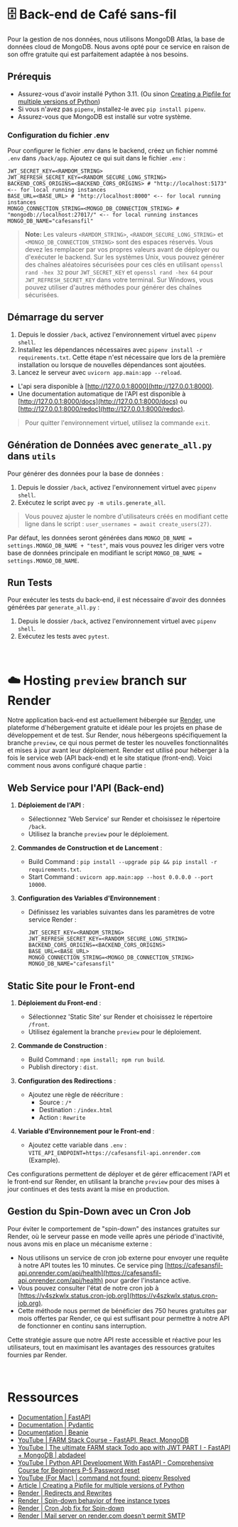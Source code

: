 # 🗄️ Back-end de Café sans-fil
  
Pour la gestion de nos données, nous utilisons MongoDB Atlas, la base de données cloud de MongoDB. Nous avons opté pour ce service en raison de son offre gratuite qui est parfaitement adaptée à nos besoins.  
  
## Prérequis

- Assurez-vous d'avoir installé Python 3.11. (Ou sinon [Creating a Pipfile for multiple versions of Python](https://dev.to/tomoyukiaota/creating-a-pipfile-for-multiple-versions-of-python-9f2))
- Si vous n'avez pas `pipenv`, installez-le avec `pip install pipenv`.
- Assurez-vous que MongoDB est installé sur votre système.

### Configuration du fichier .env

Pour configurer le fichier .env dans le backend, créez un fichier nommé `.env` dans `/back/app`. Ajoutez ce qui suit dans le fichier `.env` :

```
JWT_SECRET_KEY=<RAMDOM_STRING>
JWT_REFRESH_SECRET_KEY=<RANDOM_SECURE_LONG_STRING>
BACKEND_CORS_ORIGINS=<BACKEND_CORS_ORIGINS> # "http://localhost:5173" <-- for local running instances
BASE_URL=<BASE_URL> # "http://localhost:8000" <-- for local running instances
MONGO_CONNECTION_STRING=<MONGO_DB_CONNECTION_STRING> # "mongodb://localhost:27017/" <-- for local running instances
MONGO_DB_NAME="cafesansfil"
```

> **Note:** Les valeurs `<RAMDOM_STRING>`, `<RANDOM_SECURE_LONG_STRING>` et `<MONGO_DB_CONNECTION_STRING>` sont des espaces réservés. Vous devez les remplacer par vos propres valeurs avant de déployer ou d'exécuter le backend. Sur les systèmes Unix, vous pouvez générer des chaînes aléatoires sécurisées pour ces clés en utilisant `openssl rand -hex 32` pour `JWT_SECRET_KEY` et `openssl rand -hex 64` pour `JWT_REFRESH_SECRET_KEY` dans votre terminal. Sur Windows, vous pouvez utiliser d'autres méthodes pour générer des chaînes sécurisées.

## Démarrage du server

1. Depuis le dossier `/back`, activez l'environnement virtuel avec `pipenv shell`.
2. Installez les dépendances nécessaires avec `pipenv install -r requirements.txt`. Cette étape n'est nécessaire que lors de la première installation ou lorsque de nouvelles dépendances sont ajoutées.
3. Lancez le serveur avec `uvicorn app.main:app --reload`.

- L'api sera disponible à [http://127.0.0.1:8000](http://127.0.0.1:8000).
- Une documentation automatique de l'API est disponible à [http://127.0.0.1:8000/docs](http://127.0.0.1:8000/docs) ou [http://127.0.0.1:8000/redoc](http://127.0.0.1:8000/redoc).

> Pour quitter l'environnement virtuel, utilisez la commande `exit`.

## Génération de Données avec `generate_all.py` dans `utils`

Pour générer des données pour la base de données :

1. Depuis le dossier `/back`, activez l'environnement virtuel avec `pipenv shell`.
2. Exécutez le script avec `py -m utils.generate_all`.

> Vous pouvez ajuster le nombre d'utilisateurs créés en modifiant cette ligne dans le script : `user_usernames = await create_users(27)`.

Par défaut, les données seront générées dans `MONGO_DB_NAME = settings.MONGO_DB_NAME + "test"`, mais vous pouvez les diriger vers votre base de données principale en modifiant le script `MONGO_DB_NAME = settings.MONGO_DB_NAME`.

## Run Tests

Pour exécuter les tests du back-end, il est nécessaire d'avoir des données générées par `generate_all.py` :

1. Depuis le dossier `/back`, activez l'environnement virtuel avec `pipenv shell`.
2. Exécutez les tests avec `pytest`.

<br>

# ☁️ Hosting `preview` branch sur Render

Notre application back-end est actuellement hébergée sur [Render](https://render.com), une plateforme d'hébergement gratuite et idéale pour les projets en phase de développement et de test. Sur Render, nous hébergeons spécifiquement la branche `preview`, ce qui nous permet de tester les nouvelles fonctionnalités et mises à jour avant leur déploiement. Render est utilisé pour héberger à la fois le service web (API back-end) et le site statique (front-end). Voici comment nous avons configuré chaque partie :

## Web Service pour l'API (Back-end)

1. **Déploiement de l'API** :
   - Sélectionnez 'Web Service' sur Render et choisissez le répertoire `/back`.
   - Utilisez la branche `preview` pour le déploiement.

2. **Commandes de Construction et de Lancement** :
   - Build Command : `pip install --upgrade pip && pip install -r requirements.txt`.
   - Start Command : `uvicorn app.main:app --host 0.0.0.0 --port 10000`.

3. **Configuration des Variables d'Environnement** :
   - Définissez les variables suivantes dans les paramètres de votre service Render :
     ```
     JWT_SECRET_KEY=<RANDOM_STRING>
     JWT_REFRESH_SECRET_KEY=<RANDOM_SECURE_LONG_STRING>
     BACKEND_CORS_ORIGINS=<BACKEND_CORS_ORIGINS>
     BASE_URL=<BASE_URL>
     MONGO_CONNECTION_STRING=<MONGO_DB_CONNECTION_STRING>
     MONGO_DB_NAME="cafesansfil"
     ```

## Static Site pour le Front-end

1. **Déploiement du Front-end** :
   - Sélectionnez 'Static Site' sur Render et choisissez le répertoire `/front`.
   - Utilisez également la branche `preview` pour le déploiement.

2. **Commande de Construction** :
   - Build Command : `npm install; npm run build`.
   - Publish directory : `dist`.

3. **Configuration des Redirections** :
   - Ajoutez une règle de réécriture :
     - Source : `/*`
     - Destination : `/index.html`
     - Action : `Rewrite`

4. **Variable d'Environnement pour le Front-end** :
   - Ajoutez cette variable dans `.env` : `VITE_API_ENDPOINT=https://cafesansfil-api.onrender.com` (Example).

Ces configurations permettent de déployer et de gérer efficacement l'API et le front-end sur Render, en utilisant la branche `preview` pour des mises à jour continues et des tests avant la mise en production.

## Gestion du Spin-Down avec un Cron Job

Pour éviter le comportement de "spin-down" des instances gratuites sur Render, où le serveur passe en mode veille après une période d'inactivité, nous avons mis en place un mécanisme externe :

- Nous utilisons un service de cron job externe pour envoyer une requête à notre API toutes les 10 minutes. Ce service ping [https://cafesansfil-api.onrender.com/api/health](https://cafesansfil-api.onrender.com/api/health) pour garder l'instance active.
- Vous pouvez consulter l'état de notre cron job à [https://v4szkwlx.status.cron-job.org](https://v4szkwlx.status.cron-job.org).
- Cette méthode nous permet de bénéficier des 750 heures gratuites par mois offertes par Render, ce qui est suffisant pour permettre à notre API de fonctionner en continu sans interruption.

Cette stratégie assure que notre API reste accessible et réactive pour les utilisateurs, tout en maximisant les avantages des ressources gratuites fournies par Render.

<br>

# Ressources

- [Documentation | FastAPI](https://fastapi.tiangolo.com/learn/)
- [Documentation | Pydantic](https://docs.pydantic.dev/dev/blog/pydantic-v2-final/)
- [Documentation | Beanie](https://beanie-odm.dev/api-documentation/query/)
- [YouTube | FARM Stack Course - FastAPI, React, MongoDB](https://www.youtube.com/watch?v=OzUzrs8uJl8&list=PLAt-l74BsucNBwFANkqwisPMSLE62rKG_&index=2&t=2912s&ab_channel=freeCodeCamp.org)
- [YouTube | The ultimate FARM stack Todo app with JWT PART I - FastAPI + MongoDB | abdadeel](https://www.youtube.com/watch?v=G8MsHbCzyZ4&ab_channel=ABDLogs)
- [YouTube | Python API Development With FastAPI - Comprehensive Course for Beginners P-5 Password reset](https://www.youtube.com/watch?v=Y7FCJF48Obk&list=PLU7aW4OZeUzxL1wZVOS31LfbB1VNL3MeX&index=7&ab_channel=CodeWithPrince)
- [YouTube (For Mac) | command not found: pipenv Resolved](https://www.youtube.com/watch?v=Bzn_MZ0tNXU&ab_channel=SpecialCoder)
- [Article | Creating a Pipfile for multiple versions of Python](https://dev.to/tomoyukiaota/creating-a-pipfile-for-multiple-versions-of-python-9f2)
- [Render | Redirects and Rewrites](https://render.com/docs/redirects-rewrites)
- [Render | Spin-down behavior of free instance types](https://community.render.com/t/requests-to-back-end-take-long/10059)
- [Render | Cron Job fix for Spin-down](https://stackoverflow.com/questions/75340700/prevent-render-server-from-sleeping)
- [Render | Mail server on render.com doesn't permit SMTP](https://community.render.com/t/mail-server-on-render-com/10529)
